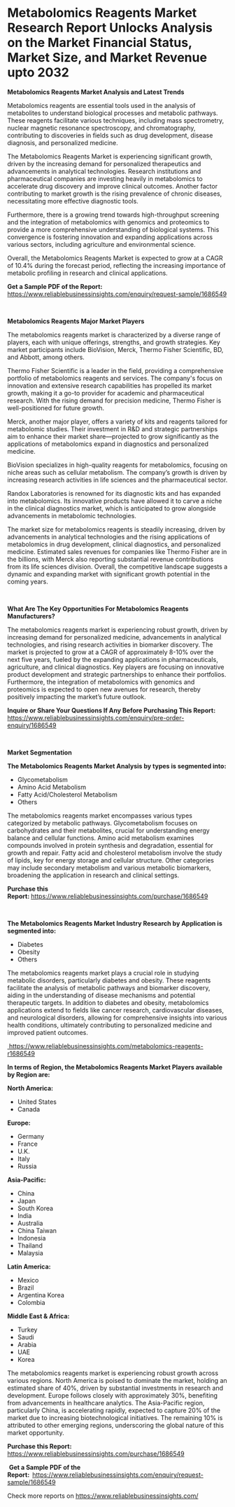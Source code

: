 <p><h1>Metabolomics Reagents Market Research Report Unlocks Analysis on the Market Financial Status, Market Size, and Market Revenue upto 2032</h1></p><p><strong>Metabolomics Reagents Market Analysis and Latest Trends</strong></p>
<p><p>Metabolomics reagents are essential tools used in the analysis of metabolites to understand biological processes and metabolic pathways. These reagents facilitate various techniques, including mass spectrometry, nuclear magnetic resonance spectroscopy, and chromatography, contributing to discoveries in fields such as drug development, disease diagnosis, and personalized medicine. </p><p>The Metabolomics Reagents Market is experiencing significant growth, driven by the increasing demand for personalized therapeutics and advancements in analytical technologies. Research institutions and pharmaceutical companies are investing heavily in metabolomics to accelerate drug discovery and improve clinical outcomes. Another factor contributing to market growth is the rising prevalence of chronic diseases, necessitating more effective diagnostic tools.</p><p>Furthermore, there is a growing trend towards high-throughput screening and the integration of metabolomics with genomics and proteomics to provide a more comprehensive understanding of biological systems. This convergence is fostering innovation and expanding applications across various sectors, including agriculture and environmental science. </p><p>Overall, the Metabolomics Reagents Market is expected to grow at a CAGR of 10.4% during the forecast period, reflecting the increasing importance of metabolic profiling in research and clinical applications.</p></p>
<p><strong>Get a Sample PDF of the Report:&nbsp;</strong> <a href="https://www.reliablebusinessinsights.com/enquiry/request-sample/1686549?utm_campaign=2999&utm_medium=2&utm_source=Github&utm_content=ia&utm_term=26032025&utm_id=metabolomics-reagents">https://www.reliablebusinessinsights.com/enquiry/request-sample/1686549</a></p>
<p>&nbsp;</p>
<p><strong>Metabolomics Reagents Major Market Players</strong></p>
<p><p>The metabolomics reagents market is characterized by a diverse range of players, each with unique offerings, strengths, and growth strategies. Key market participants include BioVision, Merck, Thermo Fisher Scientific, BD, and Abbott, among others.</p><p>Thermo Fisher Scientific is a leader in the field, providing a comprehensive portfolio of metabolomics reagents and services. The company's focus on innovation and extensive research capabilities has propelled its market growth, making it a go-to provider for academic and pharmaceutical research. With the rising demand for precision medicine, Thermo Fisher is well-positioned for future growth.</p><p>Merck, another major player, offers a variety of kits and reagents tailored for metabolomic studies. Their investment in R&D and strategic partnerships aim to enhance their market share—projected to grow significantly as the applications of metabolomics expand in diagnostics and personalized medicine.</p><p>BioVision specializes in high-quality reagents for metabolomics, focusing on niche areas such as cellular metabolism. The company’s growth is driven by increasing research activities in life sciences and the pharmaceutical sector. </p><p>Randox Laboratories is renowned for its diagnostic kits and has expanded into metabolomics. Its innovative products have allowed it to carve a niche in the clinical diagnostics market, which is anticipated to grow alongside advancements in metabolomic technologies.</p><p>The market size for metabolomics reagents is steadily increasing, driven by advancements in analytical technologies and the rising applications of metabolomics in drug development, clinical diagnostics, and personalized medicine. Estimated sales revenues for companies like Thermo Fisher are in the billions, with Merck also reporting substantial revenue contributions from its life sciences division. Overall, the competitive landscape suggests a dynamic and expanding market with significant growth potential in the coming years.</p></p>
<p>&nbsp;</p>
<p><strong>What Are The Key Opportunities For Metabolomics Reagents Manufacturers?</strong></p>
<p><p>The metabolomics reagents market is experiencing robust growth, driven by increasing demand for personalized medicine, advancements in analytical technologies, and rising research activities in biomarker discovery. The market is projected to grow at a CAGR of approximately 8-10% over the next five years, fueled by the expanding applications in pharmaceuticals, agriculture, and clinical diagnostics. Key players are focusing on innovative product development and strategic partnerships to enhance their portfolios. Furthermore, the integration of metabolomics with genomics and proteomics is expected to open new avenues for research, thereby positively impacting the market’s future outlook.</p></p>
<p><strong>Inquire or Share Your Questions If Any Before Purchasing This Report:</strong> <a href="https://www.reliablebusinessinsights.com/enquiry/pre-order-enquiry/1686549?utm_campaign=2999&utm_medium=2&utm_source=Github&utm_content=ia&utm_term=26032025&utm_id=metabolomics-reagents">https://www.reliablebusinessinsights.com/enquiry/pre-order-enquiry/1686549</a></p>
<p>&nbsp;</p>
<p><strong>Market Segmentation</strong></p>
<p><strong>The Metabolomics Reagents Market Analysis by types is segmented into:</strong></p>
<p><ul><li>Glycometabolism</li><li>Amino Acid Metabolism</li><li>Fatty Acid/Cholesterol Metabolism</li><li>Others</li></ul></p>
<p><p>The metabolomics reagents market encompasses various types categorized by metabolic pathways. Glycometabolism focuses on carbohydrates and their metabolites, crucial for understanding energy balance and cellular functions. Amino acid metabolism examines compounds involved in protein synthesis and degradation, essential for growth and repair. Fatty acid and cholesterol metabolism involve the study of lipids, key for energy storage and cellular structure. Other categories may include secondary metabolism and various metabolic biomarkers, broadening the application in research and clinical settings.</p></p>
<p><strong>Purchase this Report:&nbsp;</strong><a href="https://www.reliablebusinessinsights.com/purchase/1686549?utm_campaign=2999&utm_medium=2&utm_source=Github&utm_content=ia&utm_term=26032025&utm_id=metabolomics-reagents">https://www.reliablebusinessinsights.com/purchase/1686549</a></p>
<p>&nbsp;</p>
<p><strong>The Metabolomics Reagents Market Industry Research by Application is segmented into:</strong></p>
<p><ul><li>Diabetes</li><li>Obesity</li><li>Others</li></ul></p>
<p><p>The metabolomics reagents market plays a crucial role in studying metabolic disorders, particularly diabetes and obesity. These reagents facilitate the analysis of metabolic pathways and biomarker discovery, aiding in the understanding of disease mechanisms and potential therapeutic targets. In addition to diabetes and obesity, metabolomics applications extend to fields like cancer research, cardiovascular diseases, and neurological disorders, allowing for comprehensive insights into various health conditions, ultimately contributing to personalized medicine and improved patient outcomes.</p></p>
<p><a href="https://www.reliablebusinessinsights.com/metabolomics-reagents-r1686549?utm_campaign=2999&utm_medium=2&utm_source=Github&utm_content=ia&utm_term=26032025&utm_id=metabolomics-reagents">&nbsp;https://www.reliablebusinessinsights.com/metabolomics-reagents-r1686549</a></p>
<p><strong>In terms of Region, the Metabolomics Reagents Market Players available by Region are:</strong></p>
<p>
    <p> <strong> North America: </strong>
        <ul>
            <li>United States</li>
            <li>Canada</li>
        </ul>
        </p> 
    <p> <strong> Europe: </strong>
        <ul>
            <li>Germany</li>
            <li>France</li>
            <li>U.K.</li>
            <li>Italy</li>
            <li>Russia</li>
        </ul>
        </p> 
    <p> <strong> Asia-Pacific: </strong>
        <ul>
            <li>China</li>
            <li>Japan</li>
            <li>South Korea</li>
            <li>India</li>
            <li>Australia</li>
            <li>China Taiwan</li>
            <li>Indonesia</li>
            <li>Thailand</li>
            <li>Malaysia</li>
        </ul>
        </p> 
    <p> <strong> Latin America: </strong>
        <ul>
            <li>Mexico</li>
            <li>Brazil</li>
            <li>Argentina Korea</li>
            <li>Colombia</li>
        </ul>
        </p> 
    <p> <strong> Middle East & Africa: </strong>
        <ul>
            <li>Turkey</li>
            <li>Saudi</li>
            <li>Arabia</li>
            <li>UAE</li>
            <li>Korea</li>
        </ul>
    </p>
    </p>
<p><p>The metabolomics reagents market is experiencing robust growth across various regions. North America is poised to dominate the market, holding an estimated share of 40%, driven by substantial investments in research and development. Europe follows closely with approximately 30%, benefiting from advancements in healthcare analytics. The Asia-Pacific region, particularly China, is accelerating rapidly, expected to capture 20% of the market due to increasing biotechnological initiatives. The remaining 10% is attributed to other emerging regions, underscoring the global nature of this market opportunity.</p></p>
<p><strong>Purchase this Report: </strong><a href="https://www.reliablebusinessinsights.com/purchase/1686549?utm_campaign=2999&utm_medium=2&utm_source=Github&utm_content=ia&utm_term=26032025&utm_id=metabolomics-reagents">https://www.reliablebusinessinsights.com/purchase/1686549</a></p>
<p>&nbsp;<strong>Get a Sample PDF of the Report:&nbsp;&nbsp;</strong><a href="https://www.reliablebusinessinsights.com/enquiry/request-sample/1686549?utm_campaign=2999&utm_medium=2&utm_source=Github&utm_content=ia&utm_term=26032025&utm_id=metabolomics-reagents">https://www.reliablebusinessinsights.com/enquiry/request-sample/1686549</a></p>
<p><strong></strong></p>
<p>Check more reports on <a href="https://www.reliablebusinessinsights.com/?utm_campaign=2999&utm_medium=2&utm_source=Github&utm_content=ia&utm_term=26032025&utm_id=metabolomics-reagents">https://www.reliablebusinessinsights.com/</a></p>
